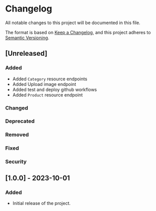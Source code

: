 # Changelog

All notable changes to this project will be documented in this file.

The format is based on [Keep a Changelog](https://keepachangelog.com/en/1.0.0/),
and this project adheres to [Semantic Versioning](https://semver.org/spec/v2.0.0.html).

## [Unreleased]

### Added
- Added `Category` resource endpoints
- Added Upload image endpoint
- Added test and deploy github workflows
- Added `Product` resource endpoint

### Changed

### Deprecated

### Removed

### Fixed

### Security

## [1.0.0] - 2023-10-01

### Added
- Initial release of the project.